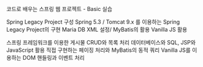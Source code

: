 코드로 배우는 스프링 웹 프로젝트 - Basic 실습

Spring Legacy Project 구성
Spring 5.3 / Tomcat 9.x 를 이용하는 Spring Legacy Project의 구현
Maria DB
XML 설정/ MyBatis의 활용
Vanilla JS 활용

스프링 프레임워크를 이용한 게시물 CRUD와 목록 처리
데이터베이스와 SQL, JSP와 JavaScript 활용
직접 구현하는 페이징 처리와 MyBatis의 동적 쿼리
Vanilla JS를 이용하는 DOM 핸들링과 이벤트 처리
